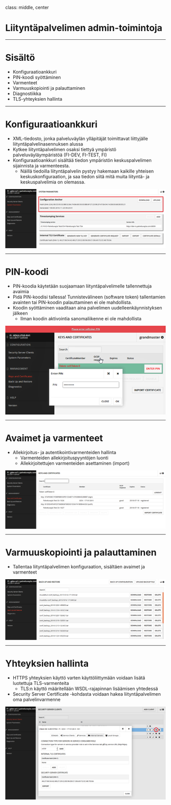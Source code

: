 class: middle, center

# Liityntäpalvelimen admin-toimintoja

---

# Sisältö

* Konfiguraatioankkuri
* PIN-koodi syöttäminen
* Varmenteet
* Varmuuskopiointi ja palauttaminen
* Diagnostiikka
* TLS-yhteyksien hallinta
---

# Konfiguraatioankkuri 

* XML-tiedosto, jonka palveluväylän ylläpitäjät toimittavat liittyjälle liityntäpalvelinasennuksen alussa
* Kytkee liityntäpalvelimen osaksi tiettyä ympäristö palveluväyläympäristöä (FI-DEV, FI-TEST, FI)
* Konfiguraatioankkuri sisältää tiedon ympäristön keskuspalvelimen sijainnista ja varmenteesta.
    * Näillä tiedoilla liityntäpalvelin pystyy hakemaan kaikille yhteisen keskuskonfiguraation, 
ja saa tiedon siitä mitä muita liityntä- ja keskuspalvelimia on olemassa.

![medium-image](images/konfiguraatioankkuri.png)

---

# PIN-koodi

* PIN-koodia käytetään suojaamaan liityntäpalvelimelle tallennettuja avaimia
* Pidä PIN-koodisi tallessa! Tunnistevälineen (software token) tallentamien avainten tai 
PIN-koodin palauttaminen ei ole mahdollista. 
* Koodin syöttäminen vaaditaan aina palvelimen uudelleenkäynnistyksen jälkeen 
    * Ilman koodin aktivointia sanomaliikenne ei ole mahdollista
    
![medium-image](images/pin-koodi.png)

---

# Avaimet ja varmenteet

* Allekirjoitus- ja autentikointivarmenteiden hallinta
    * Varmenteiden allekirjoituspyyntöjen luonti 
    * Allekirjoitettujen varmenteiden asettaminen (import)
    
![medium-image](images/varmenteet.png)

---

# Varmuuskopiointi ja palauttaminen

* Tallentaa liityntäpalvelimen konfiguraation, sisältäen avaimet ja varmenteet

![medium-image](images/backup-restore.png)

---

# Yhteyksien hallinta

* HTTPS yhteyksien käyttö varten käyttöliittymään voidaan lisätä luotettuja TLS-varmenteita
    * TLS:n käyttö määritellään WSDL-rajapinnan lisäämisen yhtedessä
* Security Server Certificate -kohdasta voidaan hakea liityntäpalvelimen oma palvelinvarmenne 

![medium-image](images/internal-certificates.png)